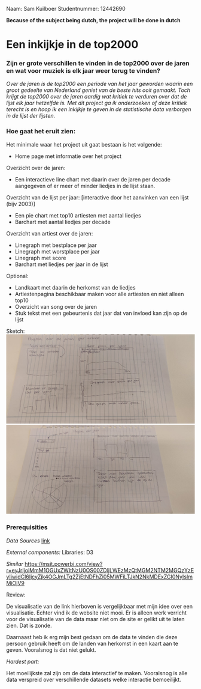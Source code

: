 Naam: Sam Kuilboer
Studentnummer: 12442690

**Because of the subject being dutch, the project will be done in dutch**

# Een inkijkje in de top2000

### Zijn er grote verschillen te vinden in de top2000 over de jaren en wat voor muziek is elk jaar weer terug te vinden? ###
*Over de jaren is de top2000 een periode van het jaar geworden waarin een groot gedeelte van Nederland geniet van de beste hits ooit gemaakt. Toch krijgt de top2000 over de jaren aardig wat kritiek te verduren over dat de lijst elk jaar hetzelfde is. Met dit project ga ik onderzoeken of deze kritiek terecht is en hoop ik een inkijkje te geven in de statistische data verborgen in de lijst der lijsten.*

### Hoe gaat het eruit zien:
Het minimale waar het project uit gaat bestaan is het volgende:

* Home page met informatie over het project

Overzicht over de jaren:
* Een interactieve line chart met daarin over de jaren per decade aangegeven of er meer of minder liedjes in de lijst staan.

Overzicht van de lijst per jaar:
[interactive door het aanvinken van een lijst (bijv 2003)]
* Een pie chart met top10 artiesten met aantal liedjes
* Barchart met aantal liedjes per decade

Overzicht van artiest over de jaren:
* Linegraph met bestplace per jaar
* Linegraph met worstplace per jaar
* Linegraph met score
* Barchart met liedjes per jaar in de lijst

Optional:
* Landkaart met daarin de herkomst van de liedjes
* Artiestenpagina beschikbaar maken voor alle artiesten en niet alleen top10
* Overzicht van song over de jaren
* Stuk tekst met een gebeurtenis dat jaar dat van invloed kan zijn op de lijst

Sketch:
![afbeelding van pagina lijst per jaar](/Images/sketch1.jpeg)
![afbeelding van artiest over de jaren](/Images/sketch2.jpeg)


### Prerequisities

*Data Sources*
[link](https://www.nporadio2.nl/top2000/home)

*External components:*
Libraries: D3

*Similar*
https://msit.powerbi.com/view?r=eyJrIjoiMmM1OGUxZWItNzU0OS00ZDljLWEzMzQtMGM2NTM2MGQzYzEyIiwidCI6IjcyZjk4OGJmLTg2ZjEtNDFhZi05MWFiLTJkN2NkMDExZGI0NyIsImMiOjV9

Review:

De visualisatie van de link hierboven is vergelijkbaar met mijn idee over een visualisatie. Echter vind ik de website niet mooi. Er is alleen werk verricht voor de visualisatie van de data maar niet om de site er gelikt uit te laten zien. Dat is zonde.

Daarnaast heb ik erg mijn best gedaan om de data te vinden die deze persoon gebruik heeft om de landen van herkomst in een kaart aan te geven. Vooralsnog is dat niet gelukt.

*Hardest part:*

Het moeilijkste zal zijn om de data interactief te maken. Vooralsnog is alle data verspreid over verschillende datasets welke interactie bemoeilijkt.

